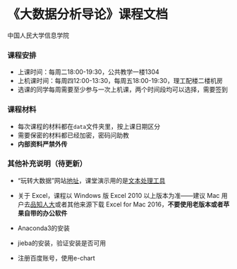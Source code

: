 # 《大数据分析导论》课程文档

中国人民大学信息学院

### 课程安排
- 上课时间：每周二18:00-19:30，公共教学一楼1304
- 上机课时间：每周四12:00-13:30，每周五18:00-19:30，理工配楼二楼机房
- 选课的同学每周需要至少参与一次上机课，两个时间段均可以选择，需要签到


### 课程材料
- 每次课程的材料都在`data`文件夹里，按上课日期区分
- 需要保密的材料都已经加密，密码问助教
- **内部资料严禁外传**

### 其他补充说明（待更新）
- “玩转大数据”网站[地址](http://www.playbigdata.com/)，课堂演示用的是[文本处理工具](http://websensor.playbigdata.com/du)

- 关于 Excel，课程以 Windows 版 Excel 2010 以上版本为准——建议 Mac 用户去[品知人大](http://bt.ruc6.edu.cn/b/thread-271113-1-1.html)或者其他来源下载 Excel for Mac 2016，**不要使用老版本或者苹果自带的办公软件**

- Anaconda3的安装

- jieba的安装，验证安装是否可用

- 注册百度账号，使用e-chart

